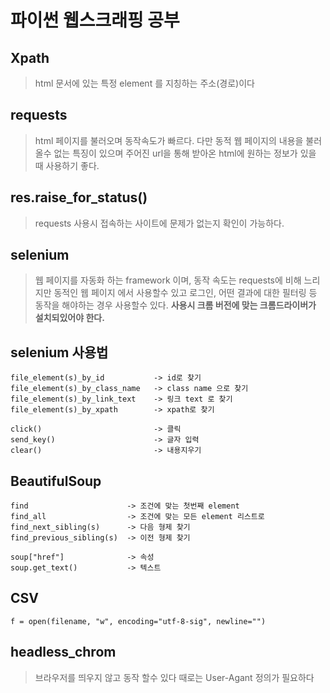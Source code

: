 # 파이썬 웹스크래핑 공부
## Xpath
> html 문서에 있는 특정 element 를 지칭하는 주소(경로)이다
## requests
> html 페이지를 불러오며 동작속도가 빠르다. 다만 동적 웹 페이지의 내용을 불러올수 없는 특징이 있으며
> 주어진 url을 통해 받아온 html에 원하는 정보가 있을 때 사용하기 좋다.
## res.raise_for_status()
> requests 사용시 접속하는 사이트에 문제가 없는지 확인이 가능하다.
## selenium
> 웹 페이지를 자동화 하는 framework 이며, 동작 속도는 requests에 비해 느리지만 동적인 웹 페이지 에서 사용할수 있고
> 로그인, 어떤 결과에 대한 필터링 등 동작을 해야하는 경우 사용할수 있다.
> **사용시 크롬 버전에 맞는 크롬드라이버가 설치되있어야 한다.**
## selenium 사용법
```
file_element(s)_by_id           -> id로 찾기
file_element(s)_by_class_name   -> class name 으로 찾기
file_element(s)_by_link_text    -> 링크 text 로 찾기
file_element(s)_by_xpath        -> xpath로 찾기
  
click()                         -> 클릭
send_key()                      -> 글자 입력
clear()                         -> 내용지우기
```
## BeautifulSoup
```
find                      -> 조건에 맞는 첫번째 element
find_all                  -> 조건에 맞는 모든 element 리스트로
find_next_sibling(s)      -> 다음 형제 찾기
find_previous_sibling(s)  -> 이전 형제 찾기

soup["href"]              -> 속성
soup.get_text()           -> 텍스트
```
## CSV
```
f = open(filename, "w", encoding="utf-8-sig", newline="")
```
## headless_chrom
> 브라우저를 띄우지 않고 동작 할수 있다
> 때로는 User-Agant 정의가 필요하다
